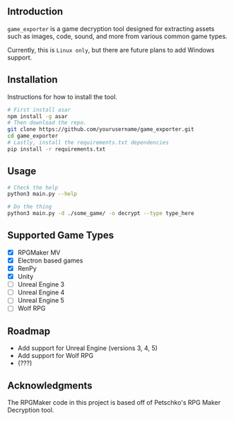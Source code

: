 
## Introduction
`game_exporter` is a game decryption tool designed for extracting assets such as images, code, sound, and more from various common game types.

Currently, this is `Linux only`, but there are future plans to add Windows support.


## Installation
Instructions for how to install the tool.

```bash
# First install asar
npm install -g asar
# Then download the repo.
git clone https://github.com/yourusername/game_exporter.git
cd game_exporter
# Lastly, install the requirements.txt dependencies
pip install -r requirements.txt
```

## Usage

```bash
# Check the help
python3 main.py --help

# Do the thing
python3 main.py -d ./some_game/ -o decrypt --type type_here
```

## Supported Game Types

- [x] RPGMaker MV
- [x] Electron based games
- [x] RenPy
- [x] Unity
- [ ] Unreal Engine 3
- [ ] Unreal Engine 4
- [ ] Unreal Engine 5
- [ ] Wolf RPG

## Roadmap

- Add support for Unreal Engine (versions 3, 4, 5)
- Add support for Wolf RPG
- (???)

## Acknowledgments

The RPGMaker code in this project is based off of Petschko's RPG Maker Decryption tool.

